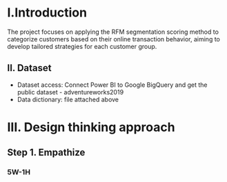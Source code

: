 # I.Introduction
The project focuses on applying the RFM segmentation scoring method to categorize customers based on their online transaction behavior, aiming to develop tailored strategies for each customer group.

## II. Dataset
- Dataset access: Connect Power BI to Google BigQuery and get the public dataset - adventureworks2019
- Data dictionary: file attached above

# III. Design thinking approach
## Step 1. Empathize 
### 5W-1H

